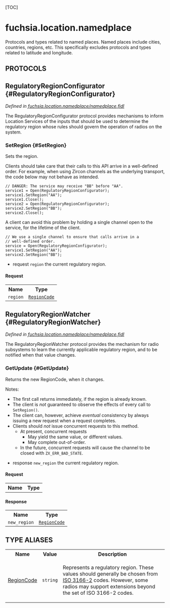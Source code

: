 [TOC]

# fuchsia.location.namedplace

<p>Protocols and types related to named places. Named places include cities,
countries, regions, etc. This specifically excludes protocols and types
related to latitude and longitude.</p>

## **PROTOCOLS**

## RegulatoryRegionConfigurator {#RegulatoryRegionConfigurator}
*Defined in [fuchsia.location.namedplace/namedplace.fidl](https://fuchsia.googlesource.com/fuchsia/+/master/sdk/fidl/fuchsia.location.namedplace/namedplace.fidl#20)*

<p>The RegulatoryRegionConfigurator protocol provides mechanisms to
inform Location Services of the inputs that should be used to
determine the regulatory region whose rules should govern the
operation of radios on the system.</p>

### SetRegion {#SetRegion}

<p>Sets the region.</p>
<p>Clients should take care that their calls to this API arrive in a
well-defined order. For example, when using Zircon channels as the
underlying transport, the code below may not behave as intended.</p>
<pre><code>// DANGER: The service may receive &quot;BB&quot; before &quot;AA&quot;.
service1 = Open(RegulatoryRegionConfigurator);
service1.SetRegion(&quot;AA&quot;);
service1.Close();
service2 = Open(RegulatoryRegionConfigurator);
service2.SetRegion(&quot;BB&quot;);
service2.Close();
</code></pre>
<p>A client can avoid this problem by holding a single channel open to
the service, for the lifetime of the client.</p>
<pre><code>// We use a single channel to ensure that calls arrive in a
// well-defined order.
service = Open(RegulatoryRegionConfigurator);
service1.SetRegion(&quot;AA&quot;);
service2.SetRegion(&quot;BB&quot;);
</code></pre>
<ul>
<li>request <code>region</code> the current regulatory region.</li>
</ul>

#### Request
<table>
    <tr><th>Name</th><th>Type</th></tr>
    <tr>
            <td><code>region</code></td>
            <td>
                <code><a class='link' href='#RegionCode'>RegionCode</a></code>
            </td>
        </tr></table>



## RegulatoryRegionWatcher {#RegulatoryRegionWatcher}
*Defined in [fuchsia.location.namedplace/namedplace.fidl](https://fuchsia.googlesource.com/fuchsia/+/master/sdk/fidl/fuchsia.location.namedplace/namedplace.fidl#56)*

<p>The RegulatoryRegionWatcher protocol provides the mechanism for
radio subsystems to learn the currently applicable regulatory
region, and to be notified when that value changes.</p>

### GetUpdate {#GetUpdate}

<p>Returns the new RegionCode, when it changes.</p>
<p>Notes:</p>
<ul>
<li>The first call returns immediately, if the region is already known.</li>
<li>The client is <em>not</em> guaranteed to observe the effects of every call
to <code>SetRegion()</code>.</li>
<li>The client can, however, achieve <em>eventual</em> consistency by always
issuing a new request when a request completes.</li>
<li>Clients should <em>not</em> issue concurrent requests to this method.
<ul>
<li>At present, concurrent requests
<ul>
<li>May yield the same value, or different values.</li>
<li>May complete out-of-order.</li>
</ul>
</li>
<li>In the future, concurrent requests will cause the channel to be
closed with <code>ZX_ERR_BAD_STATE</code>.</li>
</ul>
</li>
</ul>
<ul>
<li>response <code>new_region</code> the current regulatory region.</li>
</ul>

#### Request
<table>
    <tr><th>Name</th><th>Type</th></tr>
    </table>


#### Response
<table>
    <tr><th>Name</th><th>Type</th></tr>
    <tr>
            <td><code>new_region</code></td>
            <td>
                <code><a class='link' href='#RegionCode'>RegionCode</a></code>
            </td>
        </tr></table>

















## **TYPE ALIASES**

<table>
    <tr><th>Name</th><th>Value</th><th>Description</th></tr><tr id="RegionCode">
            <td><a href="https://fuchsia.googlesource.com/fuchsia/+/master/sdk/fidl/fuchsia.location.namedplace/namedplace.fidl#13">RegionCode</a></td>
            <td>
                <code>string</code></td>
            <td><p>Represents a regulatory region. These values should generally be chosen
from <a href="https://en.wikipedia.org/wiki/ISO_3166-2">ISO 3166-2</a> codes. However,
some radios may support extensions beyond the set of ISO 3166-2 codes.</p>
</td>
        </tr></table>


